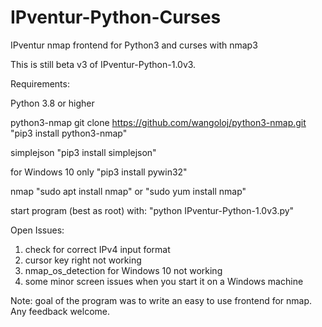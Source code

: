 # IPventur-Python-Curses
IPventur nmap frontend for Python3 and curses with nmap3

This is still beta v3 of IPventur-Python-1.0v3.

Requirements:

Python 3.8 or higher

python3-nmap
git clone https://github.com/wangoloj/python3-nmap.git
"pip3 install python3-nmap"

simplejson
"pip3 install simplejson"

for Windows 10 only
"pip3 install pywin32"

nmap
"sudo apt install nmap"
or
"sudo yum install nmap"


start program (best as root) with: "python IPventur-Python-1.0v3.py"

Open Issues:

1. check for correct IPv4 input format
2. cursor key right not working
3. nmap_os_detection for Windows 10 not working
4. some minor screen issues when you start it on a Windows machine

Note:
goal of the program was to write an easy to use frontend for nmap. Any feedback welcome.
